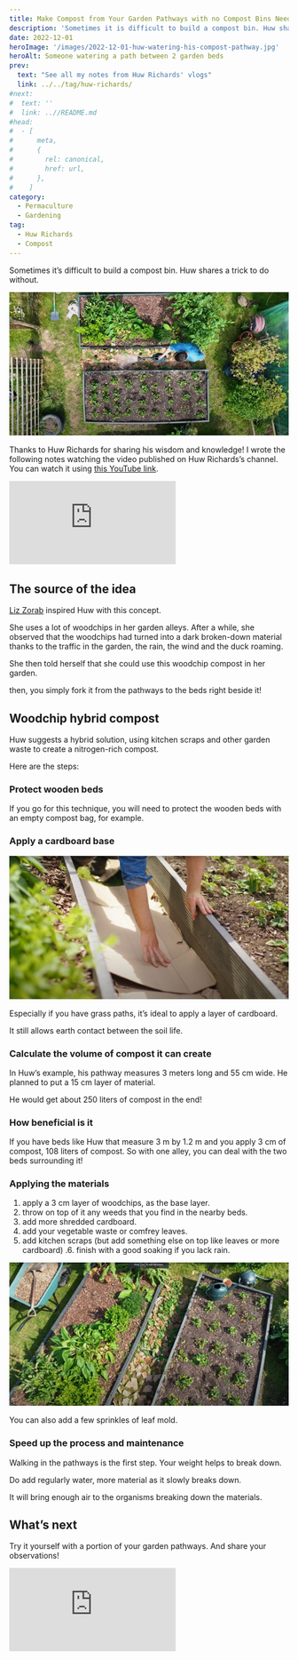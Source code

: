 ```yaml
---
title: Make Compost from Your Garden Pathways with no Compost Bins Needed, by Huw Richards
description: 'Sometimes it is difficult to build a compost bin. Huw shares a trick to do without.'
date: 2022-12-01
heroImage: '/images/2022-12-01-huw-watering-his-compost-pathway.jpg'
heroAlt: Someone watering a path between 2 garden beds
prev:
  text: "See all my notes from Huw Richards' vlogs"
  link: ../../tag/huw-richards/
#next:
#  text: ''
#  link: ..//README.md
#head:
#  - [
#      meta,
#      {
#        rel: canonical,
#        href: url,
#      },
#    ]
category:
  - Permaculture
  - Gardening
tag:
  - Huw Richards
  - Compost
---
```


Sometimes it’s difficult to build a compost bin. Huw shares a trick to do without.

![Someone watering a path between 2 garden beds](./images/2022-12-01-huw-watering-his-compost-pathway.jpg 'A path between beds is a space available to let your imagination express itself. Credits: image taken from Huw Richards’s vlog')

Thanks to Huw Richards for sharing his wisdom and knowledge!
I wrote the following notes watching the video published on Huw Richards’s channel.
You can watch it using [this YouTube link](https://www.youtube.com/watch?v=7vAwurGpl-M).

<!-- markdownlint-disable MD033 -->
<p class="newsletter-wrapper"><iframe class="newsletter-embed" src="https://thetooltip.substack.com/embed" frameborder="0" scrolling="no"></iframe></p>

## The source of the idea

[Liz Zorab](https://www.youtube.com/c/LizZorab/videos) inspired Huw with this concept.

She uses a lot of woodchips in her garden alleys. After a while, she observed that the woodchips had turned into a dark broken-down material thanks to the traffic in the garden, the rain, the wind and the duck roaming.

She then told herself that she could use this woodchip compost in her garden.

then, you simply fork it from the pathways to the beds right beside it!

## Woodchip hybrid compost

Huw suggests a hybrid solution, using kitchen scraps and other garden waste to create a nitrogen-rich compost.

Here are the steps:

### Protect wooden beds

If you go for this technique, you will need to protect the wooden beds with an empty compost bag, for example.

### Apply a cardboard base

![Huw applying cardboard in a path](./images/step2-apply-a-layer-of-cardboard.jpg 'Cardboard will help keep the weeds away. Credits: image taken from Huw Richard’s vlog')

Especially if you have grass paths, it’s ideal to apply a layer of cardboard.

It still allows earth contact between the soil life.

### Calculate the volume of compost it can create

In Huw’s example, his pathway measures 3 meters long and 55 cm wide. He planned to put a 15 cm layer of material.

He would get about 250 liters of compost in the end!

### How beneficial is it

If you have beds like Huw that measure 3 m by 1.2 m and you apply 3 cm of compost, 108 liters of compost. So with one alley, you can deal with the two beds surrounding it!

### Applying the materials

1. apply a 3 cm layer of woodchips, as the base layer.
2. throw on top of it any weeds that you find in the nearby beds.
3. add more shredded cardboard.
4. add your vegetable waste or comfrey leaves.
5. add kitchen scraps (but add something else on top like leaves or more cardboard)
   .6. finish with a good soaking if you lack rain.

![A pathway with various materials applied](./images/finished-pathway.jpg 'The process is easy. Can you take up the challenge of trying it yourself? Credits: image taken from Huw Richard’s vlog')

You can also add a few sprinkles of leaf mold.

### Speed up the process and maintenance

Walking in the pathways is the first step. Your weight helps to break down.

Do add regularly water, more material as it slowly breaks down.

It will bring enough air to the organisms breaking down the materials.

## What’s next

Try it yourself with a portion of your garden pathways. And share your observations!

<!-- markdownlint-disable MD033 -->
<p class="newsletter-wrapper"><iframe class="newsletter-embed" src="https://thetooltip.substack.com/embed" frameborder="0" scrolling="no"></iframe></p>
